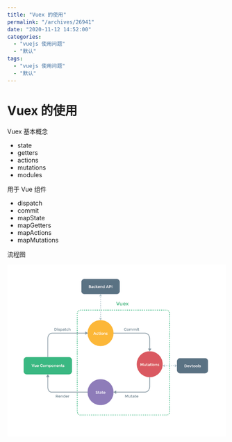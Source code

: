 ```yaml
---
title: "Vuex 的使用"
permalink: "/archives/26941"
date: "2020-11-12 14:52:00"
categories: 
  - "vuejs 使用问题"
  - "默认"
tags: 
  - "vuejs 使用问题"
  - "默认"
---
```


# Vuex 的使用

Vuex 基本概念

- state
- getters
- actions
- mutations
- modules

用于 Vue 组件

- dispatch
- commit
- mapState
- mapGetters
- mapActions
- mapMutations

流程图

![](./images/578243104.png)
